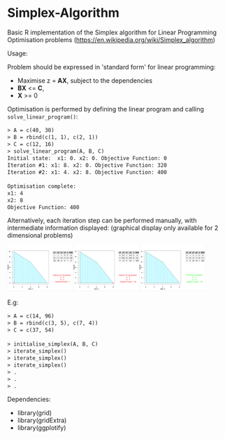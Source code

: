 # Simplex-Algorithm

Basic R implementation of the Simplex algorithm for Linear Programming Optimisation problems (https://en.wikipedia.org/wiki/Simplex_algorithm)

Usage:

Problem should be expressed in 'standard form' for linear programming:

* Maximise z = **AX**, subject to the dependencies
* **BX** <= **C**,
* **X** >= 0

Optimisation is performed by defining the linear program and calling `solve_linear_program()`: 
```
> A = c(40, 30)
> B = rbind(c(1, 1), c(2, 1))
> C = c(12, 16)
> solve_linear_program(A, B, C)
Initial state:  x1: 0. x2: 0. Objective Function: 0 
Iteration #1: x1: 8. x2: 0. Objective Function: 320
Iteration #2: x1: 4. x2: 8. Objective Function: 400

Optimisation complete:
x1: 4
x2: 8
Objective Function: 400
```

Alternatively, each iteration step can be performed manually, with intermediate information displayed: 
(graphical display only available for 2 dimensional problems)

<img src="/images/simplex_iteration_01.png" width=30%/><img src="/images/simplex_iteration_02.png" width=30%/><img src="/images/simplex_iteration_03.png" width=30%/>

E.g:
```
> A = c(14, 96)
> B = rbind(c(3, 5), c(7, 4))
> C = c(37, 54)

> initialise_simplex(A, B, C)
> iterate_simplex()
> iterate_simplex()
> iterate_simplex()
> .
> .
> .
```
Dependencies:
* library(grid)
* library(gridExtra)
* library(ggplotify)
